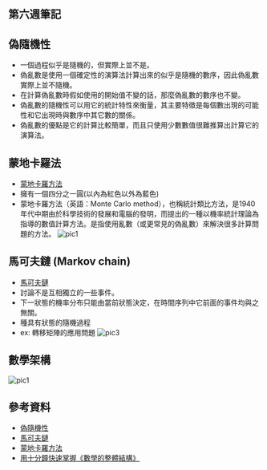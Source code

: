 ## 第六週筆記
## 偽隨機性
* 一個過程似乎是隨機的，但實際上並不是。
* 偽亂數是使用一個確定性的演算法計算出來的似乎是隨機的數序，因此偽亂數實際上並不隨機。
* 在計算偽亂數時假如使用的開始值不變的話，那麼偽亂數的數序也不變。
* 偽亂數的隨機性可以用它的統計特性來衡量，其主要特徵是每個數出現的可能性和它出現時與數序中其它數的關係。
* 偽亂數的優點是它的計算比較簡單，而且只使用少數數值很難推算出計算它的演算法。
## 蒙地卡羅法
* [蒙地卡羅方法](https://zh.wikipedia.org/wiki/%E8%92%99%E5%9C%B0%E5%8D%A1%E7%BE%85%E6%96%B9%E6%B3%95)
* 擁有一個四分之一圓(以內為紅色以外為藍色)
* 蒙地卡羅方法（英語：Monte Carlo method），也稱統計類比方法，是1940年代中期由於科學技術的發展和電腦的發明，而提出的一種以機率統計理論為指導的數值計算方法。是指使用亂數（或更常見的偽亂數）來解決很多計算問題的方法。
![pic1](https://github.com/www-abcdefg/ai109b/blob/main/pic/16%E9%80%B1/pic1.png)
## 馬可夫鏈 (Markov chain)
* [馬可夫鏈](https://zh.wikipedia.org/zh-tw/%E9%A9%AC%E5%B0%94%E5%8F%AF%E5%A4%AB%E9%93%BE)
* 討論不是互相獨立的一些事件。
* 下一狀態的機率分布只能由當前狀態決定，在時間序列中它前面的事件均與之無關。
* 種具有狀態的隨機過程
* ex: 轉移矩陣的應用問題
![pic3](https://github.com/www-abcdefg/ai109b/blob/main/pic/16%E9%80%B1/pic3.png)
## 數學架構
![pic1]()
## 參考資料
* [偽隨機性](https://zh.wikipedia.org/wiki/%E4%BC%AA%E9%9A%8F%E6%9C%BA%E6%80%A7)
* [馬可夫鏈](https://zh.wikipedia.org/zh-tw/%E9%A9%AC%E5%B0%94%E5%8F%AF%E5%A4%AB%E9%93%BE)
* [蒙地卡羅方法](https://zh.wikipedia.org/wiki/%E8%92%99%E5%9C%B0%E5%8D%A1%E7%BE%85%E6%96%B9%E6%B3%95)
* [用十分鐘快速掌握《數學的整體結構》](https://speakerdeck.com/ccckmit/yong-shi-fen-zhong-kuai-su-zhang-wo-shu-xue-de-zheng-ti-jie-gou?slide=30)